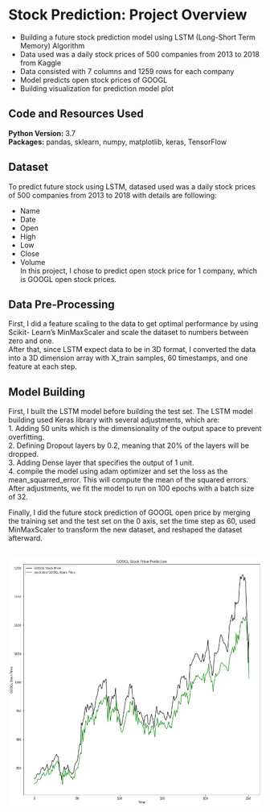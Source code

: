 # Stock Prediction: Project Overview 
* Building a future stock prediction model using LSTM (Long-Short Term Memory) Algorithm
* Data used was a daily stock prices of 500 companies from 2013 to 2018 from Kaggle
* Data consisted with 7 columns and 1259 rows for each company
* Model predicts open stock prices of GOOGL
* Building visualization for prediction model plot

## Code and Resources Used 
**Python Version:** 3.7  
**Packages:** pandas, sklearn, numpy, matplotlib, keras, TensorFlow

## Dataset
To predict future stock using LSTM, datased used was a daily stock prices of 500 companies from 2013 to 2018 with details are following:
*	Name
*	Date
*	Open
*	High
*	Low 
* Close
* Volume
<br />In this project, I chose to predict open stock price for 1 company, which is GOOGL open stock prices.

## Data Pre-Processing
First, I did a feature scaling to the data to get optimal performance by using Scikit- Learn’s MinMaxScaler and scale the dataset to numbers between zero and one.
<br />After that, since LSTM expect data to be in 3D format, I converted the data into a 3D dimension array with X_train samples, 60 timestamps, and one feature at each step.

## Model Building 

First, I built the LSTM model before building the test set. The LSTM model building used Keras library with several adjustments, which are:
<br />1. Adding 50 units which is the dimensionality of the output space to prevent overfitting.
<br />2. Defining Dropout layers by 0.2, meaning that 20% of the layers will be dropped.
<br />3. Adding Dense layer that specifies the output of 1 unit.
<br />4. compile the model using adam optimizer and set the loss as the mean_squarred_error. This will compute the mean of the squared errors.
<br />After adjustments, we fit the model to run on 100 epochs with a batch size of 32.

Finally, I did the future stock prediction of GOOGL open price by merging the training set and the test set on the 0 axis, set the time step as 60, used MinMaxScaler to transform the new dataset, and reshaped the dataset afterward.

<br />![](https://github.com/novaldi21/ds_stock_prediction/blob/master/Stock_Prediction.png)
